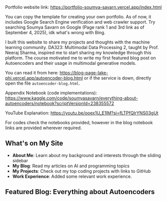Portfolio website link: https://portfolio-soumya-savarn.vercel.app/index.html

You can copy the template for creating your own portfolio. As of now, it includes Google Search Engine verification and web crawler support. Try searching Soumya Savarn on Google (Page rank 1 and 3rd link as of September 4, 2025), idk what's wrong with Bing.  

I built this website to share my projects and thoughts with the machine learning community. DA323: Multimodal Data Processing 2, taught by Prof. Neeraj Sharma, inspired me to start sharing my knowledge through this platform. The course motivated me to write my first featured blog post on Autoencoders and their usage in multimodal generative models.

You can read it from here: https://blog-page-lake-phi.vercel.app/autoencoder-blog.html or if the service is down, directly open the file `autoencoder-blog.html`.

Appendix Notebook (code implementations): https://www.kaggle.com/code/soumyasavarn/everything-about-autoencoders/notebook?scriptVersionId=238355572

YouTube Explanation: https://youtu.be/ooex1U_E1lM?si=fLTPfQlrYNS03gUt

For codes check the notebooks provided, however in the blog notebook links are provided wherever required.

## What's on My Site

- **About Me**: Learn about my background and interests through the sliding sidebar
- **My Blog**: Read my articles on AI and programming topics
- **My Projects**: Check out my top coding projects with links to GitHub
- **Work Experience**: Added some relevant work experience.

## Featured Blog: Everything about Autoencoders



